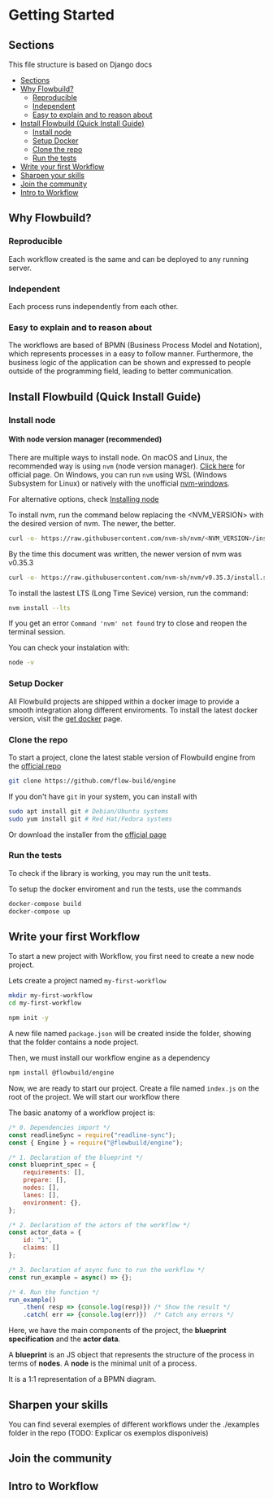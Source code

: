 # Getting Started

## Sections

This file structure is based on Django docs

- [Sections](#sections)
- [Why Flowbuild?](#why-flowbuild)
  - [Reproducible](#reproducible)
  - [Independent](#independent)
  - [Easy to explain and to reason about](#easy-to-explain-and-to-reason-about)
- [Install Flowbuild (Quick Install Guide)](#install-flowbuild-quick-install-guide)
  - [Install node](#install-node)
  - [Setup Docker](#setup-docker)
  - [Clone the repo](#clone-the-repo)
  - [Run the tests](#run-the-tests)
- [Write your first Workflow](#write-your-first-workflow)
- [Sharpen your skills](#sharpen-your-skills)
- [Join the community](#join-the-community)
- [Intro to Workflow](#intro-to-workflow)

## Why Flowbuild?

### Reproducible

Each workflow created is the same and can be deployed to any running server.

### Independent

Each process runs independently from each other.

### Easy to explain and to reason about

The workflows are based of BPMN (Business Process Model and Notation), which represents
processes in a easy to follow manner. Furthermore, the business logic of the application
can be shown and expressed to people outside of the programming field, leading to better
communication.

## Install Flowbuild (Quick Install Guide)

### Install node

#### With node version manager (recommended)

There are multiple ways to install node. On macOS and Linux, the recommended way
is using `nvm` (node version manager). [Click here](https://github.com/nvm-sh/nvm) for official page. On Windows, you can run `nvm` using WSL (Windows Subsystem for Linux) or natively with the unofficial [nvm-windows](https://github.com/coreybutler/nvm-windows).

For alternative options, check [Installing node](INSTALL_NODE.html)

To install nvm, run the command below replacing the <NVM_VERSION> with the desired version of nvm. The newer, the better.

```sh
curl -o- https://raw.githubusercontent.com/nvm-sh/nvm/<NVM_VERSION>/install.sh | bash
```

By the time this document was written, the newer version of nvm was v0.35.3

```sh
curl -o- https://raw.githubusercontent.com/nvm-sh/nvm/v0.35.3/install.sh | bash
```

To install the lastest LTS (Long Time Sevice) version, run the command:

```sh
nvm install --lts
```

If you get an error ```Command 'nvm' not found``` try to close and reopen the terminal session.

You can check your instalation with:

```sh
node -v
```

### Setup Docker

All Flowbuild projects are shipped within a docker image to provide a smooth integration along different enviroments. To install the latest docker version, visit the [get docker](https://docs.docker.com/get-docker/) page.

### Clone the repo

To start a project, clone the latest stable version of Flowbuild engine from the [official repo](https://github.com/flow-build/engine)

```sh
git clone https://github.com/flow-build/engine
```

If you don't have ```git``` in your system, you can install with

```sh
sudo apt install git # Debian/Ubuntu systems
sudo yum install git # Red Hat/Fedora systems
```

Or download the installer from the [official page](https://git-scm.com/downloads)

### Run the tests

To check if the library is working, you may run the unit tests.

To setup the docker enviroment and run the tests, use the commands

```sh
docker-compose build
docker-compose up
```

## Write your first Workflow

To start a new project with Workflow, you first need to create a new node project.

Lets create a project named ```my-first-workflow```

```sh
mkdir my-first-workflow
cd my-first-workflow

npm init -y
```

A new file named ```package.json``` will be created inside the folder, showing that the folder contains a node project.

Then, we must install our workflow engine as a dependency

```sh
npm install @flowbuild/engine
```

Now, we are ready to start our project. Create a file named ```index.js``` on the root of the project. We will start our workflow there

The basic anatomy of a workflow project is:

```js
/* 0. Dependencies import */
const readlineSync = require("readline-sync");
const { Engine } = require("@flowbuild/engine");

/* 1. Declaration of the blueprint */
const blueprint_spec = {
    requirements: [],
    prepare: [],
    nodes: [],
    lanes: [],
    environment: {},
};

/* 2. Declaration of the actors of the workflow */
const actor_data = {
    id: "1",
    claims: []
};

/* 3. Declaration of async func to run the workflow */
const run_example = async() => {};

/* 4. Run the function */
run_example()
    .then( resp => {console.log(resp)}) /* Show the result */
    .catch( err => {console.log(err)})  /* Catch any errors */

```

Here, we have the main components of the project, the **blueprint specification** and the **actor data**.

A **blueprint** is an JS object that represents the structure of the process in terms of **nodes**. A **node** is the minimal unit of a process.

It is a 1:1 representation of a BPMN diagram.

## Sharpen your skills

You can find several exemples of different workflows under the ./examples folder in the repo (TODO: Explicar os exemplos disponíveis)

## Join the community

## Intro to Workflow
